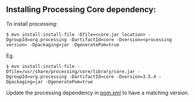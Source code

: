 ## Installing Processing Core dependency:

To install processing:

```shell
$ mvn install:install-file -Dfile=<core.jar location> -DgroupId=org.processing -DartifactId=core -Dversion=<processing version> -Dpackaging=jar -DgeneratePom=true
```

Eg.

```shell
$ mvn install:install-file -Dfile=/usr/share/processing/core/library/core.jar -DgroupId=org.processing -DartifactId=core -Dversion=3.5.4 -Dpackaging=jar -DgeneratePom=true
```

Update the processing dependency in [pom.xml](pom.xml) to have a matching version.